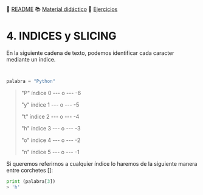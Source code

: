 :page_with_curl: [README](../README.md) :books: [Material didáctico](/documentation/indicedocu.md) :pencil: [Ejercicios](/tests/indicetests.md)


# 4. INDICES y SLICING

En la siguiente cadena de texto, podemos identificar cada caracter mediante un índice.
````python


palabra = "Python"
````

>"P" índice 0  --- o ---  -6
>
>"y" índice 1 ---  o ---  -5
>
>"t" índice 2 ---  o ---  -4
>
>"h" índice 3 ---  o ---  -3
>
>"o" índice 4 ---  o  --- -2
>
>"n" índice 5 ---  o ---  -1

Si queremos referirnos a cualquier índice lo haremos de la siguiente manera entre corchetes []:
````python
print (palabra[3])
> 'h'
````